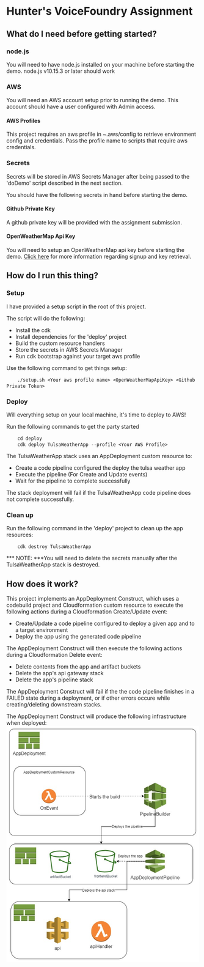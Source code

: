 # Hunter's VoiceFoundry Assignment

## What do I need before getting started?
### node.js
You will need to have node.js installed on your machine before starting the demo. 
node.js v10.15.3 or later should work

### AWS
You will need an AWS account setup prior to running the demo.
This account should have a user configured with Admin access.

#### AWS Profiles
This project requires an aws profile in ~.aws/config to retrieve environment config and credentials. Pass the profile name to scripts that require aws credentials.

### Secrets

Secrets will be stored in AWS Secrets Manager after being passed to the 'doDemo' script described in the next section.

You should have the following secrets in hand before starting the demo.

#### Github Private Key
A github private key will be provided with the assignment submission. 
#### OpenWeatherMap Api Key
You will need to setup an OpenWeatherMap api key before starting the demo. [Click here](https://openweathermap.org/appid) for more information regarding signup and key retrieval.


## How do I run this thing?

### Setup
I have provided a setup script in the root of this project.

The script will do the following:
- Install the cdk
- Install dependencies for the 'deploy' project
- Build the custom resource handlers
- Store the secrets in AWS Secrets Manager
- Run cdk bootstrap against your target aws profile

Use the following command to get things setup:
```shell
    ./setup.sh <Your aws profile name> <OpenWeatherMapApiKey> <Github Private Token>
```

### Deploy
Will everything setup on your local machine, it's time to deploy to AWS!

Run the following commands to get the party started
```shell
    cd deploy
    cdk deploy TulsaWeatherApp --profile <Your AWS Profile>
```

The TulsaWeatherApp stack uses an AppDeployment custom resource to:
- Create a code pipeline configured the deploy the tulsa weather app
- Execute the pipeline (For Create and Update events)
- Wait for the pipeline to complete successfully

The stack deployment will fail if the TulsaWeatherApp code pipeline does not complete successfully.

### Clean up
Run the following command in the 'deploy' project to clean up the app resources: 
```shell
    cdk destroy TulsaWeatherApp
```
*** NOTE: ***You will need to delete the secrets manually after the TulsaWeatherApp stack is destroyed.

## How does it work?

This project implements an AppDeployment Construct, which uses a codebuild project and Cloudformation custom resource to execute the following actions during a Cloudformation Create/Update event:
- Create/Update a code pipeline configured to deploy a given app and to a target environment
- Deploy the app using the generated code pipeline

The AppDeployment Construct will then execute the following actions during a Cloudformation Delete event:
- Delete contents from the app and artifact buckets
- Delete the app's api gateway stack
- Delete the app's pipeline stack

The AppDeployment Construct will fail if the the code pipeline finishes in a FAILED state during a deployment, or if other errors occure while creating/deleting downstream stacks.

The AppDeployment Construct will produce the following infrastructure when deployed:
![Look like the image didn't load :(](vf-assignment-arch.jpg?raw=true "High level Architecture")
